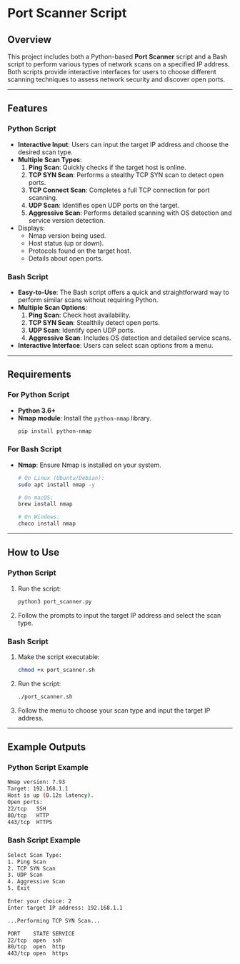 # Port Scanner Script

## Overview

This project includes both a Python-based **Port Scanner** script and a Bash script to perform various types of network scans on a specified IP address. Both scripts provide interactive interfaces for users to choose different scanning techniques to assess network security and discover open ports.

---

## Features

### **Python Script**
- **Interactive Input**: Users can input the target IP address and choose the desired scan type.
- **Multiple Scan Types**:
  1. **Ping Scan**: Quickly checks if the target host is online.
  2. **TCP SYN Scan**: Performs a stealthy TCP SYN scan to detect open ports.
  3. **TCP Connect Scan**: Completes a full TCP connection for port scanning.
  4. **UDP Scan**: Identifies open UDP ports on the target.
  5. **Aggressive Scan**: Performs detailed scanning with OS detection and service version detection.
- Displays:
  - Nmap version being used.
  - Host status (up or down).
  - Protocols found on the target host.
  - Details about open ports.

### **Bash Script**
- **Easy-to-Use**: The Bash script offers a quick and straightforward way to perform similar scans without requiring Python.
- **Multiple Scan Options**:
  1. **Ping Scan**: Check host availability.
  2. **TCP SYN Scan**: Stealthily detect open ports.
  3. **UDP Scan**: Identify open UDP ports.
  4. **Aggressive Scan**: Includes OS detection and detailed service scans.
- **Interactive Interface**: Users can select scan options from a menu.

---

## Requirements

### **For Python Script**
- **Python 3.6+**
- **Nmap module**: Install the `python-nmap` library.
  ```bash
  pip install python-nmap
  ```

### **For Bash Script**
- **Nmap**: Ensure Nmap is installed on your system.
  ```bash
  # On Linux (Ubuntu/Debian):
  sudo apt install nmap -y

  # On macOS:
  brew install nmap

  # On Windows:
  choco install nmap
  ```

---

## How to Use

### **Python Script**
1. Run the script:
   ```bash
   python3 port_scanner.py
   ```
2. Follow the prompts to input the target IP address and select the scan type.

### **Bash Script**
1. Make the script executable:
   ```bash
   chmod +x port_scanner.sh
   ```
2. Run the script:
   ```bash
   ./port_scanner.sh
   ```
3. Follow the menu to choose your scan type and input the target IP address.

---

## Example Outputs

### **Python Script Example**
```bash
Nmap version: 7.93
Target: 192.168.1.1
Host is up (0.12s latency).
Open ports:
22/tcp   SSH
80/tcp   HTTP
443/tcp  HTTPS
```  

### **Bash Script Example**
```bash
Select Scan Type:
1. Ping Scan
2. TCP SYN Scan
3. UDP Scan
4. Aggressive Scan
5. Exit

Enter your choice: 2
Enter target IP address: 192.168.1.1

...Performing TCP SYN Scan...

PORT    STATE SERVICE
22/tcp  open  ssh
80/tcp  open  http
443/tcp open  https
```


